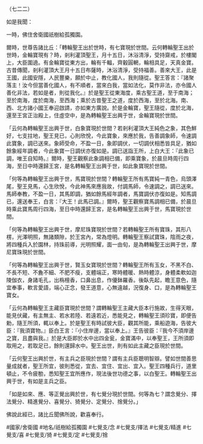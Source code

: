 （七二二）

如是我聞：

一時，佛住舍衛國祇樹給孤獨園。

爾時，世尊告諸比丘：「轉輪聖王出於世時，有七寶現於世間。云何轉輪聖王出於世時，金輪寶現有？時，剎利灌頂聖王，月十五日，沐浴清淨，受持齋戒，於樓閣上，大臣圍遶。有金輪寶從東方出，輪有千輻，齊轂圓輞，輪相具足，天真金寶。古昔傳聞，剎利灌頂大王月十五日布薩時，沐浴清淨，受持福善。善來大王，此是王國，此國安隱，人民豐樂，願於中止，教化國人，我則隨從。聖王答言：『諸聚落主！汝今但當善化國人，有不順者，當來白我，當如法化，莫作非法，亦令國人善化非法，若如是者，則從我化。』於是聖王從東海度，乘古聖王道，至于南海；至於南海，度於南海，至西海；乘於古昔聖王之道，度於西海，至於北海。南、西、北方諸小國王奉迎啟請，亦如東方廣說。於是金輪寶，聖王隨從，度於北海，還至王宮正治殿上，住虛空中，是為轉輪聖王出興于世，金輪寶現於世間。

「云何為轉輪聖王出興于世，白象寶現於世間？若剎利灌頂大王純色之象，其色鮮好，七支拄地，聖王見已，心則欣悅，今此寶象，來應於我，告善調象師，令速調此寶象，調已送來。象師受命，不盈一日，象即調伏，一切調伏相悉皆具足，猶如餘象經年調者，今此象寶一日調伏亦復如是。調已送詣王所，上白大王：『此象已調，唯王自知時。』爾時，聖王觀察此象調相已備，即乘寶象，於晨旦時周行四海，至日中時還歸王宮，是名轉輪聖王出興于世，如此象寶現於世間。

「何等為轉輪聖王出興于世，馬寶現於世間？轉輪聖王所有馬寶純一青色，烏頭澤尾，聖王見馬，心生欣悅，今此神馬來應我故，付調馬師，令速調之，調已送來。馬師奉教，不盈一日，其馬即調，猶如餘馬經年調者，馬寶調伏亦復如是。知馬調已，還送奉王，白言：『大王！此馬已調。』爾時，聖王觀察寶馬調相已備，於晨旦時乘此寶馬周行四海，至日中時還歸王宮，是名轉輪聖王出興于世，馬寶現於世間。

「何等為轉輪聖王出興于世，摩尼珠寶現於世間？若轉輪聖王所有寶珠，其形八楞，光澤明照，無諸類隙，於王宮內，常為燈明。轉輪聖王察試寶珠，陰雨之夜，將四種兵入於園林，持珠前導，光明照耀，面一由旬，是為轉輪聖王出興于世，摩尼寶珠現於世間。

「何等為轉輪聖王出興于世，賢玉女寶現於世間？轉輪聖王所有玉女，不黑不白、不長不短、不麁不細、不肥不瘦，支體端正，寒時體暖、熱時體涼，身體柔軟如迦陵伽衣，身諸毛孔，出栴檀香，口鼻出息，作優鉢羅香。後臥先起，瞻王意色，隨宜奉事，軟言愛語，端心正念，發王道意，心無違越，況復身、口，是為轉輪聖王寶女。

「云何為轉輪聖王主藏臣寶現於世間？謂轉輪聖王主藏大臣本行施故，生得天眼，能見伏藏，有主無主、若水若陸、若遠若近，悉能見之，轉輪聖王須珍寶，即便告勅，隨王所須，輒以奉上。於是聖王有時試彼大臣，觀其所能，乘船遊海，告彼大臣：『我須寶物。』臣白王言：『小住岸邊，當以奉上。』王告彼臣：『我今不須岸邊之寶，且盡與我。』於是大臣即於水中出四金瓮，金寶滿中，以奉聖王，王所須即取用之，若取足已，餘則還歸水中。聖王出世，則有如此主藏之臣現於世間。

「云何聖王出興於世，有主兵之臣現於世間？謂有主兵臣聰明智辯。譬如世間善思量成就者，聖王所宜，彼則悉從，宜去、宜住、宜出、宜入。聖王四種兵行，道里頓止，不令疲勌，悉知聖王宜所應作，現法後世功德之事，以白聖王。轉輪聖王出興于世，有如是主兵之臣。

「如是如來、應、等正覺出興於世，有七覺分現於世間。何等為七？謂念覺分、擇法覺分、精進覺分、喜覺分、猗覺分、定覺分、捨覺分。」

佛說此經已，諸比丘聞佛所說，歡喜奉行。

#國家/舍衛國
#地名/祇樹給孤獨園
#七覺支/念
#七覺支/擇法
#七覺支/精進
#七覺支/喜
#七覺支/猗
#七覺支/定
#七覺支/捨
